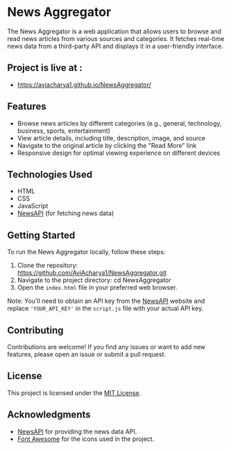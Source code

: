 # News Aggregator

The News Aggregator is a web application that allows users to browse and read news articles from various sources and categories. It fetches real-time news data from a third-party API and displays it in a user-friendly interface.

## Project is live at :

- https://aviacharya1.github.io/NewsAggregator/

## Features

- Browse news articles by different categories (e.g., general, technology, business, sports, entertainment)
- View article details, including title, description, image, and source
- Navigate to the original article by clicking the "Read More" link
- Responsive design for optimal viewing experience on different devices

## Technologies Used

- HTML
- CSS
- JavaScript
- [NewsAPI](https://newsapi.org/) (for fetching news data)

## Getting Started

To run the News Aggregator locally, follow these steps:

1. Clone the repository: https://github.com/AviAcharya1/NewsAggregator.git
2. Navigate to the project directory: cd NewsAggregator
3. Open the `index.html` file in your preferred web browser.

Note: You'll need to obtain an API key from the [NewsAPI](https://newsapi.org/) website and replace `'YOUR_API_KEY'` in the `script.js` file with your actual API key.

## Contributing

Contributions are welcome! If you find any issues or want to add new features, please open an issue or submit a pull request.

## License

This project is licensed under the [MIT License](LICENSE).

## Acknowledgments

- [NewsAPI](https://newsapi.org/) for providing the news data API.
- [Font Awesome](https://fontawesome.com/) for the icons used in the project.
